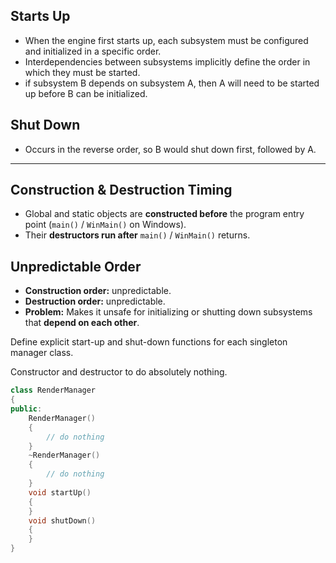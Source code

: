 ## Starts Up

- When the engine first starts up, each subsystem must be configured and initialized in a specific order.
- Interdependencies between subsystems implicitly define the order in which they must be started.
- if subsystem B depends on subsystem A, then A will need to be started up before B can be initialized.

## Shut Down

- Occurs in the reverse order, so B would shut down first, followed by A.

---

## **Construction & Destruction Timing**

- Global and static objects are **constructed before** the program entry point (`main()` / `WinMain()` on Windows).
- Their **destructors run after** `main()` / `WinMain()` returns.

## **Unpredictable Order**

- **Construction order:** unpredictable.
- **Destruction order:** unpredictable.
- **Problem:** Makes it unsafe for initializing or shutting down subsystems that **depend on each other**.

Define explicit start-up and shut-down functions for each singleton manager class.

Constructor and destructor to do absolutely nothing.

```cpp
class RenderManager
{
public:
	RenderManager()
	{
		// do nothing
	}
	~RenderManager()
	{
		// do nothing
	}
	void startUp()
	{
	}
	void shutDown()
	{
	}
}
```